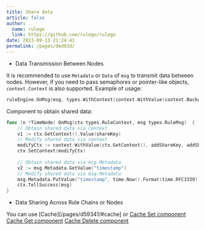 ```yaml
---
title: Share data
article: false
author: 
  name: rulego
  link: https://github.com/rulego/rulego
date: 2023-09-13 21:24:41
permalink: /pages/ded93d/
---
```

- Data Transmission Between Nodes

It is recommended to use `Metadata` or `Data` of `msg` to transmit data between nodes. However, if you need to pass semaphores or pointer-like objects, `context.Context` is also supported. Example of usage:

```go
ruleEngine.OnMsg(msg, types.WithContext(context.WithValue(context.Background(), shareKey, shareValue)))
```

Component to obtain shared data:
```go
func (n *TimeNode) OnMsg(ctx types.RuleContext, msg types.RuleMsg)  {
    // Obtain shared data via context
    v1 := ctx.GetContext().Value(shareKey)
    // Modify shared data via context
    modifyCtx := context.WithValue(ctx.GetContext(), addShareKey, addShareValue)
    ctx.SetContext(modifyCtx)
    
    // Obtain shared data via msg.Metadata
    v2 := msg.Metadata.GetValue("timestamp")
    // Modify shared data via msg.Metadata
    msg.Metadata.PutValue("timestamp", time.Now().Format(time.RFC3339))
    ctx.TellSuccess(msg)
}
```

- Data Sharing Across Rule Chains or Nodes

You can use [Cache][/pages/d59341/#cache] or [Cache Set component](pages/cache_set/) [Cache Get component](pages/cache_get/) [Cache Delete component](pages/cache_delete/)